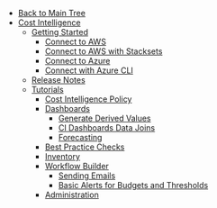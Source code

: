 <!-- Table of Contents -->

- <a href="/" class="sidebar-home"><i data-feather="arrow-left" class="sidebar-back-icon"></i>Back to Main Tree</a>
- [Cost Intelligence](cost-intelligence/)
  - [Getting Started](cost-intelligence/get-started/)
    - [Connect to AWS](cost-intelligence/get-started/connect-aws)
    - [Connect to AWS with Stacksets](cost-intelligence/get-started/connect-aws-stacksets)
    - [Connect to Azure](cost-intelligence/get-started/connect-azure)
    - [Connect with Azure CLI](cost-intelligence/get-started/connect-with-azure-cli)
  - [Release Notes](cost-intelligence/release-notes/)
  - [Tutorials](cost-intelligence/tutorials/)
    - [Cost Intelligence Policy](cost-intelligence/tutorials/cost-intelligence-policy/)
    - [Dashboards](cost-intelligence/tutorials/dashboard/)
      - [Generate Derived Values](cost-intelligence/tutorials/dashboard/derived-values)
      - [CI Dashboards Data Joins](cost-intelligence/tutorials/dashboard/ci-dashbords-data-joins)
      - [Forecasting](cost-intelligence/tutorials/dashboard/forecasting)   
    - [Best Practice Checks](cost-intelligence/tutorials/best-practice-checks/)
    - [Inventory](cost-intelligence/tutorials/inventory)
    - [Workflow Builder](cost-intelligence/tutorials/workflow-builder/)
      - [Sending Emails](cost-intelligence/tutorials/workflow-builder/configuring-and-sending-emails)
      - [Basic Alerts for Budgets and Thresholds](cost-intelligence/tutorials/workflow-builder/configuring-budgets-thresholds)
    - [Administration](cost-intelligence/tutorials/administration/)
 
